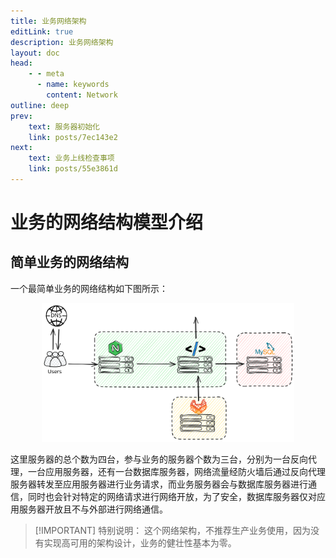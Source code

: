 ```yaml
---
title: 业务网络架构
editLink: true
description: 业务网络架构
layout: doc
head:
    - - meta
      - name: keywords
        content: Network
outline: deep
prev:
    text: 服务器初始化
    link: posts/7ec143e2
next:
    text: 业务上线检查事项
    link: posts/55e3861d
---
```


# 业务的网络结构模型介绍

## 简单业务的网络结构

一个最简单业务的网络结构如下图所示：

<div align="center">
    <img src="/images/nets/simple-server-net.svg" width="80%" height="80%" alt="简单业务的网络架构" />
</div>

这里服务器的总个数为四台，参与业务的服务器个数为三台，分别为一台反向代理，一台应用服务器，还有一台数据库服务器，网络流量经防火墙后通过反向代理服务器转发至应用服务器进行业务请求，而业务服务器会与数据库服务器进行通信，同时也会针对特定的网络请求进行网络开放，为了安全，数据库服务器仅对应用服务器开放且不与外部进行网络通信。

> [!IMPORTANT] 特别说明：
> 这个网络架构，不推荐生产业务使用，因为没有实现高可用的架构设计，业务的健壮性基本为零。